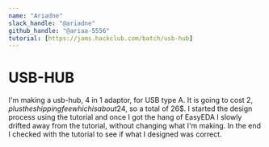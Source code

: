 ```yaml
---
name: "Ariadne"
slack_handle: "@ariadne"
github_handle: "@ariaa-5556"
tutorial: [https://jams.hackclub.com/batch/usb-hub]
---
```


# USB-HUB

I'm making a usb-hub, 4 in 1 adaptor, for USB type A.
It is going to cost 2$, plus the shipping fee which is about 24$, so a total of 26$. 
I started the design process using the tutorial and once I got the hang of EasyEDA I slowly
drifted away from the tutorial, without changing what I'm making. In the end I checked with the
tutorial to see if what I designed was correct.

